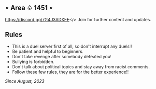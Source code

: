 ## ∘ Area ♤ 1451 ∘

<a id="Area ♠ 1451 - Discord server">https://discord.gg/7G4J3ADXFE</>
Join for further content and updates.


## Rules
- This is a duel server first of all, so don't interrupt any duels!!
- Be patient and helpful to beginners.
- Don't take revenge after somebody defeated you!
- Bullying is forbidden.
- Don't talk about political topics and stay away from racist comments.
- Follow these few rules, they are for the better experience!!

*Since August, 2023*
